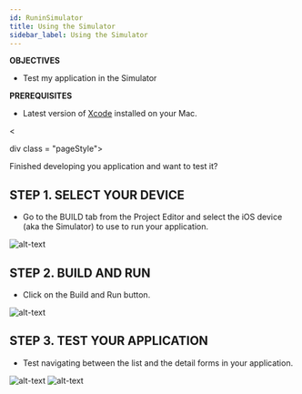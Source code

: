 ```yaml
---
id: RuninSimulator
title: Using the Simulator
sidebar_label: Using the Simulator
---
```



<div class = "objectives">
<b>OBJECTIVES</b>

* Test my application in the Simulator
</div>

<div class = "prerequisites">
<b>PREREQUISITES</b>

* Latest version of [Xcode](https://itunes.apple.com/us/app/xcode/id497799835) installed on your Mac.
</div>

<

div class = "pageStyle">

Finished developing you application and want to test it?

## STEP 1. SELECT YOUR DEVICE

* Go to the BUILD tab from the Project Editor and select the iOS device (aka the Simulator) to use to run your application.

![alt-text](assets/TestYourApp/device-selection-4D-for-ios.png)

## STEP 2. BUILD AND RUN

* Click on the Build and Run button.

![alt-text](assets/TestYourApp/build-and-run-4D-for-iOS.png)

## STEP 3. TEST YOUR APPLICATION

* Test navigating between the list and the detail forms in your application.

![alt-text](assets/TestYourApp/simulator-list-form-4D-for-iOS.png) ![alt-text](assets/TestYourApp/simulator-detail-form-4D-for-iOS.png)
